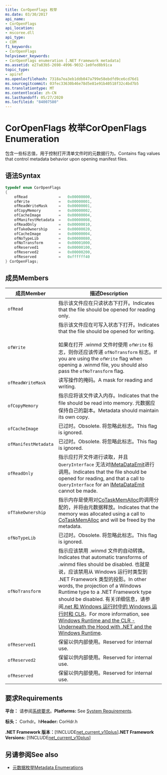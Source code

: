 ```yaml
---
title: CorOpenFlags 枚举
ms.date: 03/30/2017
api_name:
- CorOpenFlags
api_location:
- mscoree.dll
api_type:
- COM
f1_keywords:
- CorOpenFlags
helpviewer_keywords:
- CorOpenFlags enumeration [.NET Framework metadata]
ms.assetid: e27a83b5-2698-4996-9032-1e0fed8b91ca
topic_type:
- apiref
ms.openlocfilehash: 7318a7ea3eb1ddb047a799e58ebdfd9ce6cd76d1
ms.sourcegitcommit: 03fec33630b46e78d5e81e91b40518f32c4bd7b5
ms.translationtype: MT
ms.contentlocale: zh-CN
ms.lasthandoff: 05/27/2020
ms.locfileid: "84007580"
---
```

# <a name="coropenflags-enumeration"></a><span data-ttu-id="da9fe-102">CorOpenFlags 枚举</span><span class="sxs-lookup"><span data-stu-id="da9fe-102">CorOpenFlags Enumeration</span></span>
<span data-ttu-id="da9fe-103">包含一些标志值，用于控制打开清单文件时的元数据行为。</span><span class="sxs-lookup"><span data-stu-id="da9fe-103">Contains flag values that control metadata behavior upon opening manifest files.</span></span>  
  
## <a name="syntax"></a><span data-ttu-id="da9fe-104">语法</span><span class="sxs-lookup"><span data-stu-id="da9fe-104">Syntax</span></span>  
  
```cpp  
typedef enum CorOpenFlags  
{  
    ofRead              =   0x00000000,  
    ofWrite             =   0x00000001,  
    ofReadWriteMask     =   0x00000001,  
    ofCopyMemory        =   0x00000002,  
    ofCacheImage        =   0x00000004,  
    ofManifestMetadata  =   0x00000008,  
    ofReadOnly          =   0x00000010,  
    ofTakeOwnership     =   0x00000020,  
    ofCacheImage        =   0x00000004,  
    ofNoTypeLib         =   0x00000080,  
    ofNoTransform       =   0x00001000,  
    ofReserved1         =   0x00000100,  
    ofReserved2         =   0x00000200,  
    ofReserved          =   0xffffff40  
} CorOpenFlags;  
```  
  
## <a name="members"></a><span data-ttu-id="da9fe-105">成员</span><span class="sxs-lookup"><span data-stu-id="da9fe-105">Members</span></span>  
  
|<span data-ttu-id="da9fe-106">成员</span><span class="sxs-lookup"><span data-stu-id="da9fe-106">Member</span></span>|<span data-ttu-id="da9fe-107">描述</span><span class="sxs-lookup"><span data-stu-id="da9fe-107">Description</span></span>|  
|------------|-----------------|  
|`ofRead`|<span data-ttu-id="da9fe-108">指示该文件应在只读状态下打开。</span><span class="sxs-lookup"><span data-stu-id="da9fe-108">Indicates that the file should be opened for reading only.</span></span>|  
|`ofWrite`|<span data-ttu-id="da9fe-109">指示该文件应在可写入状态下打开。</span><span class="sxs-lookup"><span data-stu-id="da9fe-109">Indicates that the file should be opened for writing.</span></span><br /><br /> <span data-ttu-id="da9fe-110">如果在打开 .winmd 文件时使用 `ofWrite` 标志，则你还应该传递 `ofNoTransform` 标志。</span><span class="sxs-lookup"><span data-stu-id="da9fe-110">If you are using the `ofWrite` flag when opening a .winmd file, you should also pass the `ofNoTransform` flag.</span></span>|  
|`ofReadWriteMask`|<span data-ttu-id="da9fe-111">读写操作的掩码。</span><span class="sxs-lookup"><span data-stu-id="da9fe-111">A mask for reading and writing.</span></span>|  
|`ofCopyMemory`|<span data-ttu-id="da9fe-112">指示应将该文件读入内存。</span><span class="sxs-lookup"><span data-stu-id="da9fe-112">Indicates that the file should be read into memory.</span></span> <span data-ttu-id="da9fe-113">元数据应保持自己的副本。</span><span class="sxs-lookup"><span data-stu-id="da9fe-113">Metadata should maintain its own copy.</span></span>|  
|`ofCacheImage`|<span data-ttu-id="da9fe-114">已过时。</span><span class="sxs-lookup"><span data-stu-id="da9fe-114">Obsolete.</span></span> <span data-ttu-id="da9fe-115">将忽略此标志。</span><span class="sxs-lookup"><span data-stu-id="da9fe-115">This flag is ignored.</span></span>|  
|`ofManifestMetadata`|<span data-ttu-id="da9fe-116">已过时。</span><span class="sxs-lookup"><span data-stu-id="da9fe-116">Obsolete.</span></span> <span data-ttu-id="da9fe-117">将忽略此标志。</span><span class="sxs-lookup"><span data-stu-id="da9fe-117">This flag is ignored.</span></span>|  
|`ofReadOnly`|<span data-ttu-id="da9fe-118">指示应打开文件进行读取，并且 `QueryInterface` 无法对[IMetaDataEmit](imetadataemit-interface.md)进行调用。</span><span class="sxs-lookup"><span data-stu-id="da9fe-118">Indicates that the file should be opened for reading, and that a call to `QueryInterface` for an [IMetaDataEmit](imetadataemit-interface.md) cannot be made.</span></span>|  
|`ofTakeOwnership`|<span data-ttu-id="da9fe-119">指示内存是使用对[CoTaskMemAlloc](/windows/desktop/api/combaseapi/nf-combaseapi-cotaskmemalloc)的调用分配的，并将由元数据释放。</span><span class="sxs-lookup"><span data-stu-id="da9fe-119">Indicates that the memory was allocated using a call to [CoTaskMemAlloc](/windows/desktop/api/combaseapi/nf-combaseapi-cotaskmemalloc) and will be freed by the metadata.</span></span>|  
|`ofNoTypeLib`|<span data-ttu-id="da9fe-120">已过时。</span><span class="sxs-lookup"><span data-stu-id="da9fe-120">Obsolete.</span></span> <span data-ttu-id="da9fe-121">将忽略此标志。</span><span class="sxs-lookup"><span data-stu-id="da9fe-121">This flag is ignored.</span></span>|  
|`ofNoTransform`|<span data-ttu-id="da9fe-122">指示应该禁用 .winmd 文件的自动转换。</span><span class="sxs-lookup"><span data-stu-id="da9fe-122">Indicates that automatic transforms of .winmd files should be disabled.</span></span> <span data-ttu-id="da9fe-123">也就是说，应该禁用从 Windows 运行时类型到 .NET Framework 类型的投影。</span><span class="sxs-lookup"><span data-stu-id="da9fe-123">In other words, the projection of a Windows Runtime type to a .NET Framework type should be disabled.</span></span> <span data-ttu-id="da9fe-124">有关详细信息，请参阅[.net 和 Windows 运行时中的 Windows 运行时和 CLR](https://docs.microsoft.com/archive/msdn-magazine/2012/windows-8-special-issue/windows-runtime-and-the-clr-underneath-the-hood-with-net-and-the-windows-runtime)。</span><span class="sxs-lookup"><span data-stu-id="da9fe-124">For more information, see [Windows Runtime and the CLR - Underneath the Hood with .NET and the Windows Runtime](https://docs.microsoft.com/archive/msdn-magazine/2012/windows-8-special-issue/windows-runtime-and-the-clr-underneath-the-hood-with-net-and-the-windows-runtime).</span></span>|  
|`ofReserved1`|<span data-ttu-id="da9fe-125">保留以供内部使用。</span><span class="sxs-lookup"><span data-stu-id="da9fe-125">Reserved for internal use.</span></span>|  
|`ofReserved2`|<span data-ttu-id="da9fe-126">保留以供内部使用。</span><span class="sxs-lookup"><span data-stu-id="da9fe-126">Reserved for internal use.</span></span>|  
|`ofReserved`|<span data-ttu-id="da9fe-127">保留以供内部使用。</span><span class="sxs-lookup"><span data-stu-id="da9fe-127">Reserved for internal use.</span></span>|  
  
## <a name="requirements"></a><span data-ttu-id="da9fe-128">要求</span><span class="sxs-lookup"><span data-stu-id="da9fe-128">Requirements</span></span>  
 <span data-ttu-id="da9fe-129">**平台：** 请参阅[系统要求](../../get-started/system-requirements.md)。</span><span class="sxs-lookup"><span data-stu-id="da9fe-129">**Platforms:** See [System Requirements](../../get-started/system-requirements.md).</span></span>  
  
 <span data-ttu-id="da9fe-130">**标头：** Corhdr。h</span><span class="sxs-lookup"><span data-stu-id="da9fe-130">**Header:** CorHdr.h</span></span>  
  
 <span data-ttu-id="da9fe-131">**.NET Framework 版本：**[!INCLUDE[net_current_v10plus](../../../../includes/net-current-v10plus-md.md)]</span><span class="sxs-lookup"><span data-stu-id="da9fe-131">**.NET Framework Versions:** [!INCLUDE[net_current_v10plus](../../../../includes/net-current-v10plus-md.md)]</span></span>  
  
## <a name="see-also"></a><span data-ttu-id="da9fe-132">另请参阅</span><span class="sxs-lookup"><span data-stu-id="da9fe-132">See also</span></span>

- [<span data-ttu-id="da9fe-133">元数据枚举</span><span class="sxs-lookup"><span data-stu-id="da9fe-133">Metadata Enumerations</span></span>](metadata-enumerations.md)
